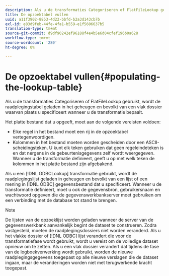 ```yaml
---
description: Als u de transformaties Categoriseren of FlatFileLookup gebruikt, wordt de raadplegingstabel geladen in het geheugen en bevolkt van een vlak dossier waarvan plaats u specificeert wanneer u de transformatie bepaalt.
title: De opzoektabel vullen
uuid: a11f3902-8853-4d22-bbfd-b2a3d143cb7b
exl-id: e83d9feb-44fe-4fa1-b559-e1f5606637b5
translation-type: tm+mt
source-git-commit: d9df90242ef96188f4e4b5e6d04cfef196b0a628
workflow-type: tm+mt
source-wordcount: '280'
ht-degree: 0%

---
```


# De opzoektabel vullen{#populating-the-lookup-table}

Als u de transformaties Categoriseren of FlatFileLookup gebruikt, wordt de raadplegingstabel geladen in het geheugen en bevolkt van een vlak dossier waarvan plaats u specificeert wanneer u de transformatie bepaalt.

Het platte bestand dat u opgeeft, moet aan de volgende vereisten voldoen:

* Elke regel in het bestand moet een rij in de opzoektabel vertegenwoordigen.
* Kolommen in het bestand moeten worden gescheiden door een ASCII-scheidingsteken. U kunt elk teken gebruiken dat geen regeleindeteken is en dat nergens in de gebeurtenisgegevens zelf wordt weergegeven. Wanneer u de transformatie definieert, geeft u op met welk teken de kolommen in het platte bestand zijn afgebakend.

Als u een [!DNL ODBCLookup] transformatie gebruikt, wordt de raadplegingslijst geladen in geheugen en bevolkt van een lijst of een mening in [!DNL ODBC] gegevensbestand dat u specificeert. Wanneer u de transformatie definieert, moet u ook de gegevensbron, gebruikersnaam en wachtwoord opgeven die de gegevenswerkbankserver moet gebruiken om een verbinding met de database tot stand te brengen.

>[!NOTE]
>
>De lijsten van de opzoeklijst worden geladen wanneer de server van de gegevenswerkbank aanvankelijk begint de dataset te construeren. Zodra vastgesteld, moeten de raadplegingsdossiers niet worden veranderd. Als u het vlakke dossier of [!DNL ODBC] lijst verandert die voor de transformatiefase wordt gebruikt, wordt u vereist om de volledige dataset opnieuw om te zetten. Als u een vlak dossier verandert dat tijdens de fase van de logboekverwerking wordt gebruikt, worden de nieuwe raadplegingsgegevens toegepast op alle nieuwe verslagen die de dataset ingaan, maar de veranderingen worden niet met terugwerkende kracht toegepast.
